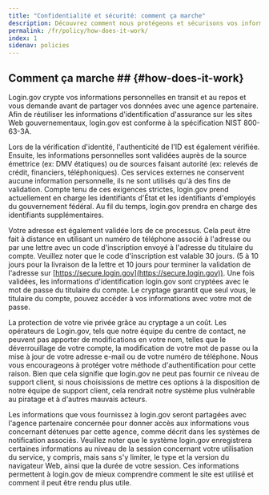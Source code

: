 ```yaml
---
title: "Confidentialité et sécurité: comment ça marche"
description: Découvrez comment nous protégeons et sécurisons vos informations personnelles.
permalink: /fr/policy/how-does-it-work/
index: 1
sidenav: policies
---
```

## Comment ça marche ## {#how-does-it-work}

Login.gov crypte vos informations personnelles en transit et au repos et vous demande avant de partager vos données avec une agence partenaire. Afin de réutiliser les informations d'identification d'assurance sur les sites Web gouvernementaux, login.gov est conforme à la spécification NIST 800-63-3A.

Lors de la vérification d'identité, l'authenticité de l'ID est également vérifiée. Ensuite, les informations personnelles sont validées auprès de la source émettrice (ex: DMV étatiques) ou de sources faisant autorité (ex: relevés de crédit, financiers, téléphoniques). Ces services externes ne conservent aucune information personnelle, ils ne sont utilisés qu'à des fins de validation. Compte tenu de ces exigences strictes, login.gov prend actuellement en charge les identifiants d'État et les identifiants d'employés du gouvernement fédéral. Au fil du temps, login.gov prendra en charge des identifiants supplémentaires.

Votre adresse est également validée lors de ce processus. Cela peut être fait à distance en utilisant un numéro de téléphone associé à l'adresse ou par une lettre avec un code d'inscription envoyé à l'adresse du titulaire du compte. Veuillez noter que le code d'inscription est valable 30 jours. (5 à 10 jours pour la livraison de la lettre et 10 jours pour terminer la validation de l'adresse sur [https://secure.login.gov](https://secure.login.gov)). Une fois validées, les informations d'identification login.gov sont cryptées avec le mot de passe du titulaire du compte. Le cryptage garantit que seul vous, le titulaire du compte, pouvez accéder à vos informations avec votre mot de passe.

La protection de votre vie privée grâce au cryptage a un coût. Les opérateurs de Login.gov, tels que notre équipe du centre de contact, ne peuvent pas apporter de modifications en votre nom, telles que le déverrouillage de votre compte, la modification de votre mot de passe ou la mise à jour de votre adresse e-mail ou de votre numéro de téléphone. Nous vous encourageons à protéger votre méthode d'authentification pour cette raison. Bien que cela signifie que login.gov ne peut pas fournir ce niveau de support client, si nous choisissions de mettre ces options à la disposition de notre équipe de support client, cela rendrait notre système plus vulnérable au piratage et à d'autres mauvais acteurs.

Les informations que vous fournissez à login.gov seront partagées avec l'agence partenaire concernée pour donner accès aux informations vous concernant détenues par cette agence, comme décrit dans les systèmes de notification associés. Veuillez noter que le système login.gov enregistrera certaines informations au niveau de la session concernant votre utilisation du service, y compris, mais sans s'y limiter, le type et la version du navigateur Web, ainsi que la durée de votre session. Ces informations permettent à login.gov de mieux comprendre comment le site est utilisé et comment il peut être rendu plus utile.
